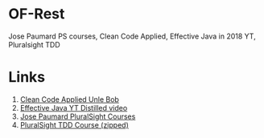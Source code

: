 # OF-Rest
Jose Paumard PS courses, Clean Code Applied, Effective Java in 2018 YT, Pluralsight TDD

# Links

1. [Clean Code Applied Unle Bob](https://learning.oreilly.com/videos/clean-code-applied/9780134843810)
2. [Effective Java YT Distilled video](https://www.youtube.com/watch?v=ANZXvXVa1Lg)
3. [Jose Paumard PluralSight Courses](https://www.pluralsight.com/authors/jose-paumard)
4. [PluralSight TDD Course (zipped)]()